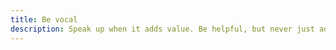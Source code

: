 ```yaml
---
title: Be vocal
description: Speak up when it adds value. Be helpful, but never just add to the noise.
---
```

